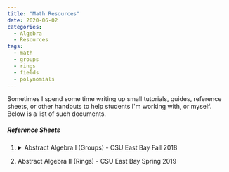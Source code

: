 ```yaml
---
title: "Math Resources"
date: 2020-06-02
categories:
  - Algebra
  - Resources
tags:
  - math
  - groups
  - rings
  - fields
  - polynomials
---
```


Sometimes I spend some time writing up small tutorials, guides, reference sheets, or other handouts to help students I'm working with, or myself. Below is a list of such documents.

##### Reference Sheets

1.  <details markdown="1"><summary>Abstract Algebra I (Groups) - CSU East Bay Fall 2018 </summary><object data="{{ site.url }}{{ site.baseurl }}/assets/pdfs/Algebra_I_Reference_Sheet.pdf" width="1500" height="1000" type="application/pdf"></object></details>  
    
2. Abstract Algebra II (Rings) - CSU East Bay Spring 2019
    <object data="{{ site.url }}{{ site.baseurl }}/assets/pdfs/Algebra_II_Reference_Sheet.pdf" width="1500" height="1000" type="application/pdf"></object>

